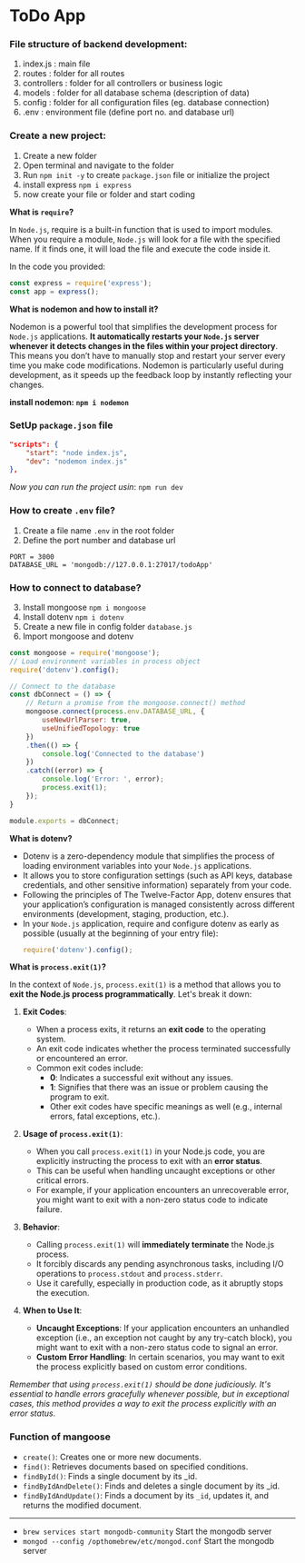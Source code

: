 # ToDo App

### File structure of backend development:
1. index.js : main file
2. routes : folder for all routes
3. controllers : folder for all controllers or business logic
4. models : folder for all database schema (description of data)
5. config : folder for all configuration files (eg. database connection)
6. .env : environment file (define port no. and database url)
    
### Create a new project:
1. Create a new folder
2. Open terminal and navigate to the folder
3. Run `npm init -y` to create `package.json` file or initialize the project
4. install express `npm i express`
5. now create your file or folder and start coding
   
**What is `require`?**

In `Node.js`, require is a built-in function that is used to import modules. When you require a module, `Node.js` will look for a file with the specified name. If it finds one, it will load the file and execute the code inside it.

In the code you provided:

```javascript
const express = require('express');
const app = express();
```

**What is nodemon and how to install it?**

Nodemon is a powerful tool that simplifies the development process for `Node.js` applications. **It automatically restarts your `Node.js` server whenever it detects changes in the files within your project directory**. This means you don’t have to manually stop and restart your server every time you make code modifications. Nodemon is particularly useful during development, as it speeds up the feedback loop by instantly reflecting your changes.

**install nodemon: `npm i nodemon`**

### SetUp `package.json` file

```JSON
"scripts": {
    "start": "node index.js",
    "dev": "nodemon index.js"
},
```
*Now you can run the project usin*: `npm run dev`

### How to create `.env` file?
1. Create a file name `.env` in the root folder
2. Define the port number and database url
```
PORT = 3000
DATABASE_URL = 'mongodb://127.0.0.1:27017/todoApp'
```

### How to connect to database?
3. Install mongoose `npm i mongoose`
4. Install dotenv `npm i dotenv`
5. Create a new file in config folder `database.js`
6. Import mongoose and dotenv
```javascript
const mongoose = require('mongoose');
// Load environment variables in process object
require('dotenv').config();

// Connect to the database
const dbConnect = () => {
    // Return a promise from the mongoose.connect() method
    mongoose.connect(process.env.DATABASE_URL, {
        useNewUrlParser: true,
        useUnifiedTopology: true
    })
    .then(() => {
        console.log('Connected to the database')
    })
    .catch((error) => {
        console.log('Error: ', error);
        process.exit(1);
    });
}

module.exports = dbConnect;
```
**What is dotenv?**

- Dotenv is a zero-dependency module that simplifies the process of loading environment variables into your `Node.js` applications.
- It allows you to store configuration settings (such as API keys, database credentials, and other sensitive information) separately from your code.
- Following the principles of The Twelve-Factor App, dotenv ensures that your application’s configuration is managed consistently across different environments (development, staging, production, etc.).
- In your `Node.js` application, require and configure dotenv as early as possible (usually at the beginning of your entry file):
    ```javascript
    require('dotenv').config();
    ```

**What is `process.exit(1)`?**

In the context of `Node.js`, `process.exit(1)` is a method that allows you to **exit the Node.js process programmatically**. Let's break it down:

1. **Exit Codes**:
   - When a process exits, it returns an **exit code** to the operating system.
   - An exit code indicates whether the process terminated successfully or encountered an error.
   - Common exit codes include:
     - **0**: Indicates a successful exit without any issues.
     - **1**: Signifies that there was an issue or problem causing the program to exit.
     - Other exit codes have specific meanings as well (e.g., internal errors, fatal exceptions, etc.).

2. **Usage of `process.exit(1)`**:
   - When you call `process.exit(1)` in your Node.js code, you are explicitly instructing the process to exit with an **error status**.
   - This can be useful when handling uncaught exceptions or other critical errors.
   - For example, if your application encounters an unrecoverable error, you might want to exit with a non-zero status code to indicate failure.

3. **Behavior**:
   - Calling `process.exit(1)` will **immediately terminate** the Node.js process.
   - It forcibly discards any pending asynchronous tasks, including I/O operations to `process.stdout` and `process.stderr`.
   - Use it carefully, especially in production code, as it abruptly stops the execution.

4. **When to Use It**:
   - **Uncaught Exceptions**: If your application encounters an unhandled exception (i.e., an exception not caught by any try-catch block), you might want to exit with a non-zero status code to signal an error.
   - **Custom Error Handling**: In certain scenarios, you may want to exit the process explicitly based on custom error conditions.

*Remember that using `process.exit(1)` should be done judiciously. It's essential to handle errors gracefully whenever possible, but in exceptional cases, this method provides a way to exit the process explicitly with an error status.*

### Function of mangoose
- `create()`: Creates one or more new documents.
- `find()`: Retrieves documents based on specified conditions.
- `findById()`: Finds a single document by its _id.
- `findByIdAndDelete()`: Finds and deletes a single document by its _id.
- `findByIdAndUpdate()`: Finds a document by its `_id`, updates it, and returns the modified document.

---

- `brew services start mongodb-community` Start the mongodb server
- `mongod --config /opthomebrew/etc/mongod.conf` Start the mongodb server